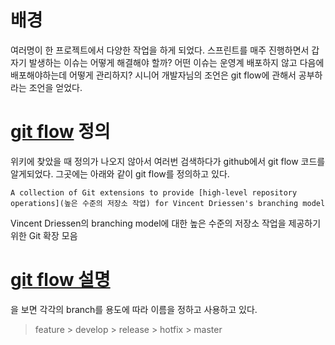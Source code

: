 

# 배경
여러명이 한 프로젝트에서 다양한 작업을 하게 되었다.
스프린트를 매주 진행하면서 갑자기 발생하는 이슈는 어떻게 해결해야 할까?
어떤 이슈는 운영계 배포하지 않고 다음에 배포해야하는데 어떻게 관리하지?
시니어 개발자님의 조언은 git flow에 관해서 공부하라는 조언을 얻었다.


# [git flow](https://github.com/nvie/gitflow) 정의
위키에 찾았을 때 정의가 나오지 않아서 여러번 검색하다가 github에서 git flow 코드를 알게되었다.
그곳에는 아래와 같이 git flow를 정의하고 있다.

```
A collection of Git extensions to provide [high-level repository operations](높은 수준의 저장소 작업) for Vincent Driessen's branching model
```

Vincent Driessen의 branching model에 대한 높은 수준의 저장소 작업을 제공하기 위한 Git 확장 모음

# [git flow 설명](https://ujuc.github.io/2015/12/16/git-flow-github-flow-gitlab-flow/)
을 보면 각각의 branch를 용도에 따라 이름을 정하고 사용하고 있다.

> feature > develop > release > hotfix > master 


